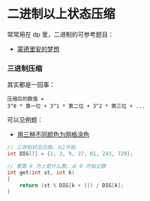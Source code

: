 # 二进制以上状态压缩

常常用在 dp 里，二进制的可参考题目：
- [蒙德里安的梦想](../acwings/算法基础课/ybase16.md#例题蒙德里安的梦想)

### 三进制压缩

其实都是一回事：
```
压缩后的数值 =
3^0 * 第一位 + 3^1 * 第二位 + 3^2 * 第三位 + ...
```

可以见例题：
- [用三种不同颜色为网格涂色](../leetcode/drafts/249.md#用三种不同颜色为网格涂色)

```cpp
// 三进制状态压缩，从1开始
int DIG[7] = {1, 3, 9, 27, 81, 243, 729};

// 看第 k 为上是什么数，从 0 开始记数
int get(int st, int k)
{
    return (st % DIG[k + 1]) / DIG[k];
}
```
